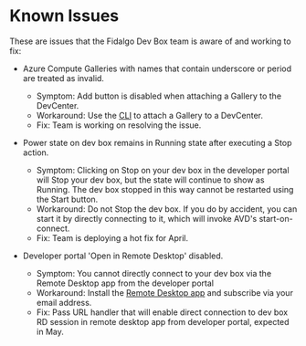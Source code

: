 # Known Issues

These are issues that the Fidalgo Dev Box team is aware of and working to fix:

- Azure Compute Galleries with names that contain underscore or period are treated as invalid.
    -  Symptom: Add button is disabled when attaching a Gallery to the DevCenter.
    -  Workaround: Use the [CLI](/Documentation/CLI-reference.md) to attach a Gallery to a DevCenter.
    -  Fix: Team is working on resolving the issue.
- Power state on dev box remains in Running state after executing a Stop action.
    - Symptom: Clicking on Stop on your dev box in the developer portal will Stop your dev box, but the state will continue to show as Running. The dev box stopped in this way cannot be restarted using the Start button.
    - Workaround: Do not Stop the dev box. If you do by accident, you can start it by directly connecting to it, which will invoke AVD's start-on-connect. 
    - Fix: Team is deploying a hot fix for April.

- Developer portal 'Open in Remote Desktop' disabled.
    - Symptom: You cannot directly connect to your dev box via the Remote Desktop app from the developer portal
    - Workaround: Install the [Remote Desktop app](/https://docs.microsoft.com/en-us/windows-server/remote/remote-desktop-services/clients/windowsdesktop) and subscribe via your email address.
    - Fix: Pass URL handler that will enable direct connection to dev box RD session in remote desktop app from developer portal, expected in May.
